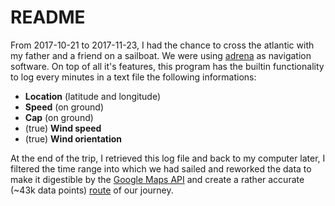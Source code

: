 # README #


From 2017-10-21 to 2017-11-23, I had the chance to cross the atlantic with my father and a friend on a sailboat. We were using [adrena](http://www.adrena.fr/en/) as navigation software. On top of all it's features, this program has the builtin functionality to log every minutes in a text file the following informations:

* **Location** (latitude and longitude)
* **Speed** (on ground)
* **Cap** (on ground)
* (true) **Wind speed**
* (true) **Wind orientation**

At the end of the trip, I retrieved this log file and back to my computer later, I filtered the time range into which we had sailed and reworked the data to make it digestible by the [Google Maps API](https://developers.google.com/maps/documentation/) and create a rather accurate (~43k data points) [route](https://pierreroudaut.github.io/transat-route/) of our journey.
